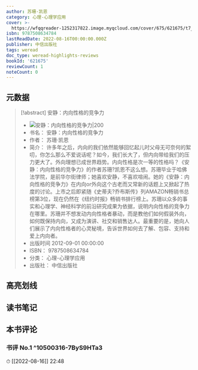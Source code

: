 ```yaml
---
author: 苏珊·凯恩
category: 心理-心理学应用
cover: >-
  https://wfqqreader-1252317822.image.myqcloud.com/cover/675/621675/t7_621675.jpg
isbn: 9787508634784
lastReadDate: 2022-08-16T00:00:00.000Z
publisher: 中信出版社
tags: weread
doc_type: weread-highlights-reviews
bookId: '621675'
reviewCount: 1
noteCount: 0
---
```


## 元数据

> [!abstract] 安静：内向性格的竞争力
> - ![ 安静：内向性格的竞争力|200](https://wfqqreader-1252317822.image.myqcloud.com/cover/675/621675/t7_621675.jpg)
> - 书名： 安静：内向性格的竞争力
> - 作者： 苏珊·凯恩
> - 简介： 许多年之后，内向的我们依然能够回忆起儿时父母无可奈何的絮叨，你怎么那么不爱说话呢？如今，我们长大了，但内向带给我们的压力更大了。外向理想已成世界趋势。内向性格是次一等的性格吗？《安静：内向性格的竞争力》的作者苏珊?凯恩不这么想。苏珊毕业于哈佛法学院，是前华尔街律师；她喜欢安静，不喜欢喧闹。她的《安静：内向性格的竞争力》在内向or外向这个古老而又常新的话题上又掀起了热度的讨论。上市之后即紧随《史蒂夫?乔布斯传》列AMAZON畅销书总榜第3位，现在仍然在《纽约时报》畅销书排行榜上。苏珊以众多的事实和心理学、神经科学的前沿研究成果为依据，说明内向性格的竞争力在哪里。苏珊并不想发动内向性格者暴动，而是教他们如何假装外向，如何既保持内向，又成为演讲、社交和销售达人。最重要的是，她向人们展示了内向性格者的心灵秘境，告诉世界如何去了解、包容、支持和爱上内向者。
> - 出版时间 2012-09-01 00:00:00
> - ISBN： 9787508634784
> - 分类： 心理-心理学应用
> - 出版社： 中信出版社

## 高亮划线

## 读书笔记

## 本书评论

### 书评 No.1  ^10500316-7ByS9HTa3
⏱ [[2022-08-16]]  22:48

